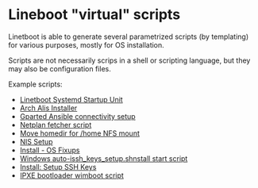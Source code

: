 # Lineboot "virtual" scripts

Linetboot is able to generate several parametrized scripts (by templating)
for various purposes, mostly for OS installation.

Scripts are not necessarily scrips in a shell or scripting language, but
they may also be configuration files.

Example scripts:

- [Linetboot Systemd Startup Unit](/scripts/linetboot.service)
- [Arch Alis Installer](/scripts/arch_alis_run.sh)
- [Gparted Ansible connectivity setup](/scripts/gpartfacts.sh)
- [Netplan fetcher script](/scripts/netplan.sh)
- [Move homedir for /home NFS mount](/scripts/mv_homedir_for_autofs.sh)
- [NIS Setup](/scripts/nis_setup.sh)
- [Install - OS Fixups](/scripts/os_fixup.sh)
- [Windows auto-issh_keys_setup.shnstall start script](/scripts/start.cmd)
- [Install: Setup SSH Keys](/scripts/ssh_keys_setup.sh)
- [IPXE bootloader wimboot script](/scripts/wimboot.ipxe)
<!-- Other generated content -->


